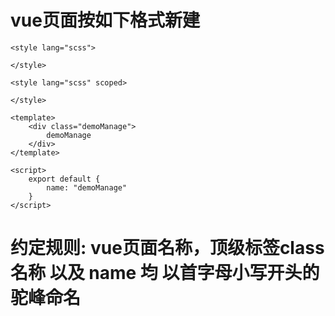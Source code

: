 # vue页面按如下格式新建

```vue
<style lang="scss">

</style>

<style lang="scss" scoped>

</style>

<template>
    <div class="demoManage">
        demoManage
    </div>
</template>

<script>
    export default {
        name: "demoManage"
    }
</script>
```

# 约定规则: vue页面名称，顶级标签class名称  以及 name 均 以首字母小写开头的驼峰命名